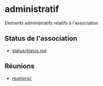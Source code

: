 # administratif

Elements administratifs relatifs à l'association

## Status de l'association

+ [status/status.md](status/status.md)

## Réunions 

+ [reunions/](reunions/)
